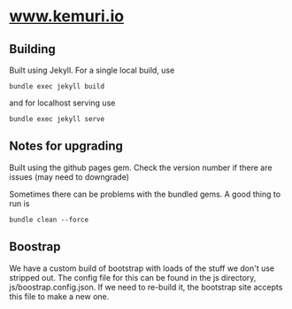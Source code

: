 # www.kemuri.io

## Building

Built using Jekyll.  For a single local build, use

    bundle exec jekyll build

and for localhost serving use

    bundle exec jekyll serve


## Notes for upgrading

Built using the github pages gem.  Check the version number if there are issues (may need to downgrade)

Sometimes there can be problems with the bundled gems.  A good thing to run is

    bundle clean --force





##  Boostrap

We have a custom build of bootstrap with loads of the stuff we don't use stripped out.  The config file for this can be found in the js directory, js/boostrap.config.json.  If we need to re-build it, the bootstrap site accepts this file to make a new one.